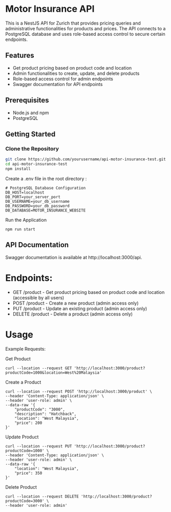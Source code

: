 # Motor Insurance API

This is a NestJS API for Zurich  that provides pricing queries and administrative functionalities for products and prices. The API connects to a PostgreSQL database and uses role-based access control to secure certain endpoints.

## Features

- Get product pricing based on product code and location
- Admin functionalities to create, update, and delete products
- Role-based access control for admin endpoints
- Swagger documentation for API endpoints

## Prerequisites

- Node.js and npm
- PostgreSQL

## Getting Started

### Clone the Repository

```bash
git clone https://github.com/yourusername/api-motor-insurance-test.git
cd api-motor-insurance-test
npm install
```

Create a .env file in the root directory :
```
# PostgreSQL Database Configuration
DB_HOST=localhost
DB_PORT=your_server_port
DB_USERNAME=your_db_username
DB_PASSWORD=your_db_password
DB_DATABASE=MOTOR_INSURANCE_WEBSITE
```
Run the Application
```
npm run start
```


## API Documentation
Swagger documentation is available at http://localhost:3000/api.

# Endpoints:
- GET /product - Get product pricing based on product code and location (accessible by all users)
- POST /product - Create a new product (admin access only)
- PUT /product - Update an existing product (admin access only)
- DELETE /product - Delete a product (admin access only)

# Usage
Example Requests:

Get Product
```
curl --location --request GET 'http://localhost:3000/product?productCode=1000&location=West%20Malaysia'
```

Create a Product
```
curl --location --request POST 'http://localhost:3000/product' \
--header 'Content-Type: application/json' \
--header 'user-role: admin' \
--data-raw '{
    "productCode": "3000",
    "description": "Hatchback",
    "location": "West Malaysia",
    "price": 200
}'
```

Update Product
```
curl --location --request PUT 'http://localhost:3000/product?productCode=1000' \
--header 'Content-Type: application/json' \
--header 'user-role: admin' \
--data-raw '{
    "location": "West Malaysia",
    "price": 350
}'
```

Delete Product
```
curl --location --request DELETE 'http://localhost:3000/product?productCode=3000' \
--header 'user-role: admin'
```
